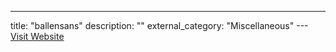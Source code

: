 ---
title: "ballensans"
description: ""
external_category: "Miscellaneous"
---[Visit Website](https://github.com/ballensans)

